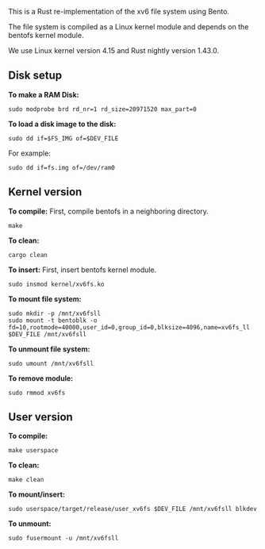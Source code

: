 This is a Rust re-implementation of the xv6 file system using Bento.

The file system is compiled as a Linux kernel module and depends on the
bentofs kernel module.

We use Linux kernel version 4.15 and Rust nightly version 1.43.0.

## Disk setup
**To make a RAM Disk:**
```
sudo modprobe brd rd_nr=1 rd_size=20971520 max_part=0
```

**To load a disk image to the disk:**
```
sudo dd if=$FS_IMG of=$DEV_FILE
```
For example:
```
sudo dd if=fs.img of=/dev/ram0
``` 

## Kernel version
**To compile:**
First, compile bentofs in a neighboring directory.
```
make
```

**To clean:**
```
cargo clean
```

**To insert:**
First, insert bentofs kernel module.
```
sudo insmod kernel/xv6fs.ko
```

**To mount file system:**
```
sudo mkdir -p /mnt/xv6fsll
sudo mount -t bentoblk -o fd=10,rootmode=40000,user_id=0,group_id=0,blksize=4096,name=xv6fs_ll $DEV_FILE /mnt/xv6fsll
```

**To unmount file system:**
```
sudo umount /mnt/xv6fsll
```

**To remove module:**
```
sudo rmmod xv6fs
```

## User version
**To compile:**
```
make userspace
```

**To clean:**
```
make clean
```

**To mount/insert:**
```
sudo userspace/target/release/user_xv6fs $DEV_FILE /mnt/xv6fsll blkdev
```

**To unmount:**
```
sudo fusermount -u /mnt/xv6fsll
```
